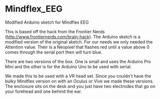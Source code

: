# Mindflex_EEG
Modified Arduino sketch for Mindflex EEG 


This is based off the hack from the Frontier Nerds (http://www.frontiernerds.com/brain-hack). The Arduino sketch is a modified version of the original sketch. For our needs we only needed the Attention value. Their is a Neopixel that flashes red until a value above 0 comes through the serial port then will turn blue.

There are two versions of the box. One is small and uses the Arduino Pro Mini and the other is for the Arduino Uno to be used with serial.

We made this to be used with a VR head set. Since you couldn't have the bulky Mindflex version on with an Oculus or Vive we made these versions. The enclosure sits on the desk and you just have two electrodes that go on your forehead and one behind the ear.

